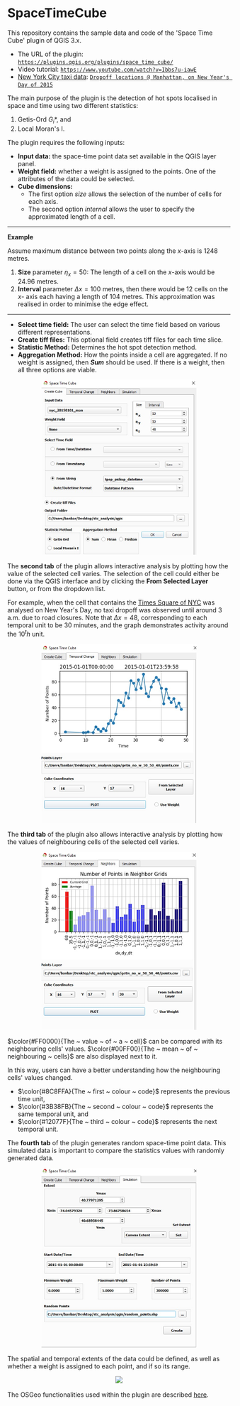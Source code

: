 # SpaceTimeCube

This repository contains the sample data and code of the 'Space Time Cube' plugin of QGIS 3.x.
* The URL of the plugin: <a href="https://plugins.qgis.org/plugins/space_time_cube/" target="_blank">`https://plugins.qgis.org/plugins/space_time_cube/`</a>
* Video tutorial: <a href="https://www.youtube.com/watch?v=Ibbs7u-iawE" target="_blank">`https://www.youtube.com/watch?v=Ibbs7u-iawE`</a>
* [New York City taxi data](https://data.cityofnewyork.us/Transportation/2015-Yellow-Taxi-Trip-Data/ba8s-jw6u): <a href="http://yunus.hacettepe.edu.tr/~banbar/mst_raster.zip" target="_blank">`Dropoff locations @ Manhattan, on New Year's Day of 2015`</a>


The main purpose of the plugin is the detection of hot spots localised in space and time using two different statistics:
1. Getis-Ord $G_i*$, and
2. Local Moran's I.

The plugin requires the following inputs:
* **Input data:** the space-time point data set available in the QGIS layer panel.
* **Weight field:** whether a weight is assigned to the points. One of the attributes of the data could be selected.
* **Cube dimensions:**
  * The first option *size* allows the selection of the number of cells for each axis.
  * The second option *internal* allows the user to specify the approximated length of a cell.

---
**Example**

Assume maximum distance between two points along the *x*-axis is 1248 metres.

1. **Size** parameter $\eta_x = 50$: The length of a cell on the *x*-axis would be 24.96 metres.
2. **Interval** parameter $\Delta x = 100$ metres, then there would be 12 cells on the *x*- axis each having a length of 104 metres. This approximation was realised in order to minimise the edge effect.  
---

* **Select time field:** The user can select the time field based on various different representations.
* **Create tiff files:** This optional field creates tiff files for each time slice.
* **Statistic Method:** Determines the hot spot detection method.
* **Aggregation Method:** How the points inside a cell are aggregated. If no weight is assigned, then ***Sum*** should be used. If there is a weight, then all three options are viable.

<p align="center">
  <img width="350" src="img/1_create_cube.jpg">
</p>

The **second tab** of the plugin allows interactive analysis by plotting how the value of the selected cell varies. The selection of the cell could either be done via the QGIS interface and by clicking the **From Selected Layer** button, or from the dropdown list.

For example, when the cell that contains the [Times Square of NYC](https://goo.gl/maps/gS4cS3dwwFjgGbMW6) was analysed on New Year's Day, no taxi dropoff was observed until around 3 a.m. due to road closures. Note that $\Delta x = 48$, corresponding to each temporal unit to be 30 minutes, and the graph demonstrates activity around the $10^th$ unit.

<p align="center">
  <img width="350" src="img/2_temporal_analysis.jpg">
</p>

The **third tab** of the plugin also allows interactive analysis by plotting how the values of neighbouring cells of the selected cell varies.

<p align="center">
  <img width="350" src="img/3_neighbours.jpg">
</p>

$\color{#FF0000}{The ~ value ~ of ~ a ~ cell}$ can be compared with its neighbouring cells' values. $\color{#00FF00}{The ~ mean ~ of ~ neighbouring ~ cells}$ are also displayed next to it.  

In this way, users can have a better understanding how the neighbouring cells' values changed.
* $\color{#8C8FFA}{The ~ first  ~ colour ~ code}$ represents the previous time unit,
* $\color{#3B38FB}{The ~ second ~ colour ~ code}$ represents the same temporal unit, and
* $\color{#12077F}{The ~ third ~ colour ~ code}$ represents the next temporal unit.

The **fourth tab** of the plugin generates random space-time point data. This simulated data is important to compare the statistics values with randomly generated data.

<p align="center">
  <img width="350" src="img/4_simulation.jpg">
</p>

The spatial and temporal extents of the data could be defined, as well as whether a weight is assigned to each point, and if so its range.


<p align="center">
  <img width="600" src="images/flowchart.jpg">
</p>

The OSGeo functionalities used within the plugin are described [here](https://raw.githubusercontent.com/banbar/Minimum_Spanning_Tree_QGIS/431cf56ff2e6bc088d7adceac0c8923f849cfd11/img/code%20diagram_explanations.svg).
